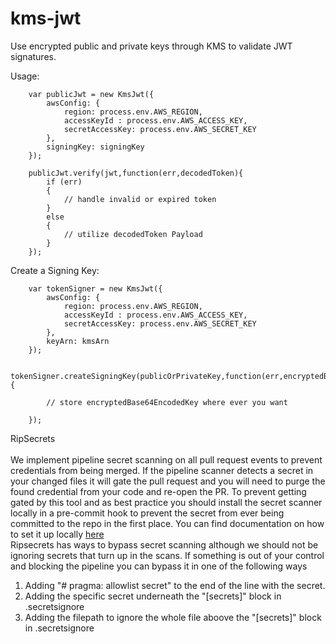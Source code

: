 # kms-jwt

Use encrypted public and private keys through KMS to validate JWT signatures.

Usage:

        var publicJwt = new KmsJwt({
            awsConfig: {
                region: process.env.AWS_REGION,
                accessKeyId : process.env.AWS_ACCESS_KEY,
                secretAccessKey: process.env.AWS_SECRET_KEY
            },
            signingKey: signingKey
        });
        
        publicJwt.verify(jwt,function(err,decodedToken){
            if (err)
            {
                // handle invalid or expired token
            }
            else
            {
                // utilize decodedToken Payload
            }
        });
        
        
Create a Signing Key:

        var tokenSigner = new KmsJwt({
            awsConfig: {
                region: process.env.AWS_REGION,
                accessKeyId : process.env.AWS_ACCESS_KEY,
                secretAccessKey: process.env.AWS_SECRET_KEY
            },
            keyArn: kmsArn
        });

        tokenSigner.createSigningKey(publicOrPrivateKey,function(err,encryptedBase64EncodedKey){

            // store encryptedBase64EncodedKey where ever you want

        });
        
RipSecrets<br><br>
We implement pipeline secret scanning on all pull request events to prevent credentials from being merged. If the pipeline scanner detects a secret in your changed files it will gate the pull request and you will need to purge the found credential from your code and re-open the PR. To prevent getting gated by this tool and as best practice you should install the secret scanner locally in a pre-commit hook to prevent the secret from ever being committed to the repo in the first place. You can find documentation on how to set it up locally [here](https://bombbomb.atlassian.net/wiki/spaces/CORE/pages/2039775312/Pipeline+Secret+Scanner+Local+Setup)<br>
Ripsecrets has ways to bypass secret scanning although we should not be ignoring secrets that turn up in the scans. If something is out of your control and blocking the pipeline you can bypass it in one of the following ways<br>
1. Adding "# pragma: allowlist secret" to the end of the line with the secret.<br>
2. Adding the specific secret underneath the "[secrets]" block in .secretsignore<br>
3. Adding the filepath to ignore the whole file aboove the "[secrets]" block in .secretsignore